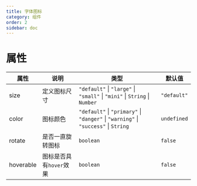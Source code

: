 ```yaml
---
title: 字体图标
category: 组件
order: 2
sidebar: doc
---
```


# 属性

| 属性 | 说明 | 类型 | 默认值 |
| --- | --- | --- | --- |
| size | 定义图标尺寸 | `"default"` &#124; `"large"` &#124; `"small"` &#124; `"mini"` &#124; `String` &#124; `Number` | `"default"` |
| color | 图标颜色 | `"default"` &#124; `"primary"` &#124; `"danger"` &#124; `"warning"` &#124; `"success"` &#124; `String` | `undefined` |
| rotate | 是否一直旋转图标 | `boolean` | `false` |
| hoverable | 图标是否具有`hover`效果 | `boolean` | `false` |
